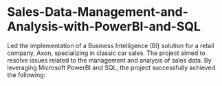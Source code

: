 # Sales-Data-Management-and-Analysis-with-PowerBI-and-SQL
Led the implementation of a Business Intelligence (BI) solution for a retail company, Axon, specializing in classic car sales. The project aimed to resolve issues related to the management and analysis of sales data. By leveraging Microsoft PowerBI and SQL, the project successfully achieved the following:
